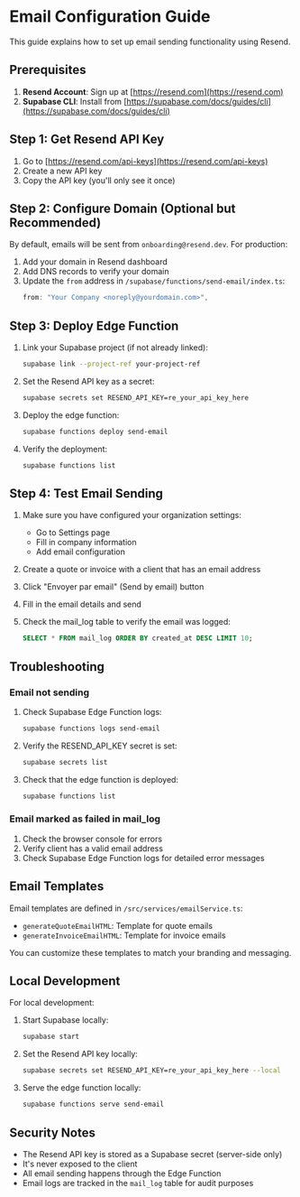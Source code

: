 # Email Configuration Guide

This guide explains how to set up email sending functionality using Resend.

## Prerequisites

1. **Resend Account**: Sign up at [https://resend.com](https://resend.com)
2. **Supabase CLI**: Install from [https://supabase.com/docs/guides/cli](https://supabase.com/docs/guides/cli)

## Step 1: Get Resend API Key

1. Go to [https://resend.com/api-keys](https://resend.com/api-keys)
2. Create a new API key
3. Copy the API key (you'll only see it once)

## Step 2: Configure Domain (Optional but Recommended)

By default, emails will be sent from `onboarding@resend.dev`. For production:

1. Add your domain in Resend dashboard
2. Add DNS records to verify your domain
3. Update the `from` address in `/supabase/functions/send-email/index.ts`:
   ```typescript
   from: "Your Company <noreply@yourdomain.com>",
   ```

## Step 3: Deploy Edge Function

1. Link your Supabase project (if not already linked):
   ```bash
   supabase link --project-ref your-project-ref
   ```

2. Set the Resend API key as a secret:
   ```bash
   supabase secrets set RESEND_API_KEY=re_your_api_key_here
   ```

3. Deploy the edge function:
   ```bash
   supabase functions deploy send-email
   ```

4. Verify the deployment:
   ```bash
   supabase functions list
   ```

## Step 4: Test Email Sending

1. Make sure you have configured your organization settings:
   - Go to Settings page
   - Fill in company information
   - Add email configuration

2. Create a quote or invoice with a client that has an email address

3. Click "Envoyer par email" (Send by email) button

4. Fill in the email details and send

5. Check the mail_log table to verify the email was logged:
   ```sql
   SELECT * FROM mail_log ORDER BY created_at DESC LIMIT 10;
   ```

## Troubleshooting

### Email not sending

1. Check Supabase Edge Function logs:
   ```bash
   supabase functions logs send-email
   ```

2. Verify the RESEND_API_KEY secret is set:
   ```bash
   supabase secrets list
   ```

3. Check that the edge function is deployed:
   ```bash
   supabase functions list
   ```

### Email marked as failed in mail_log

1. Check the browser console for errors
2. Verify client has a valid email address
3. Check Supabase Edge Function logs for detailed error messages

## Email Templates

Email templates are defined in `/src/services/emailService.ts`:

- `generateQuoteEmailHTML`: Template for quote emails
- `generateInvoiceEmailHTML`: Template for invoice emails

You can customize these templates to match your branding and messaging.

## Local Development

For local development:

1. Start Supabase locally:
   ```bash
   supabase start
   ```

2. Set the Resend API key locally:
   ```bash
   supabase secrets set RESEND_API_KEY=re_your_api_key_here --local
   ```

3. Serve the edge function locally:
   ```bash
   supabase functions serve send-email
   ```

## Security Notes

- The Resend API key is stored as a Supabase secret (server-side only)
- It's never exposed to the client
- All email sending happens through the Edge Function
- Email logs are tracked in the `mail_log` table for audit purposes
